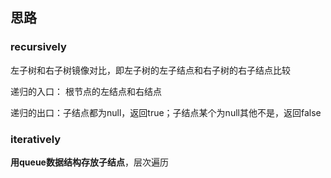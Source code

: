 ## 思路

### recursively
左子树和右子树镜像对比，即左子树的左子结点和右子树的右子结点比较

递归的入口： 根节点的左结点和右结点

递归的出口：子结点都为null，返回true；子结点某个为null其他不是，返回false

### iteratively
**用queue数据结构存放子结点**，层次遍历

